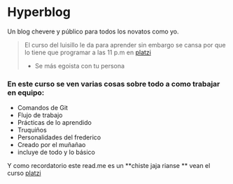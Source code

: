 # Hyperblog

Un blog chevere y público para todos los novatos como yo.
>El curso del luisillo le da para aprender sin embargo se cansa por que lo tiene que programar a las 11 p.m en [platzi](http://platzi.com "platzi")
> - Se más egoista con tu persona

### En este curso se ven varias cosas sobre todo a como trabajar en equipo:
* Comandos de Git
* Flujo de trabajo
* Prácticas de lo aprendido
* Truquiños
* Personalidades del frederico
* Creado por el muñañao
* incluye de todo y lo básico

Y como recordatorio este read.me es un **chiste jaja rianse ** vean el curso [platzi](http://platzi.com "platzi")